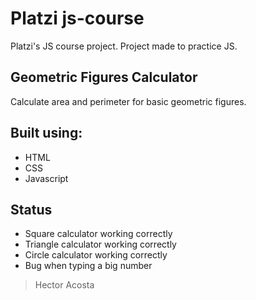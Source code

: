# Platzi js-course

Platzi's JS course project. Project made to practice JS.

## Geometric Figures Calculator

Calculate area and perimeter for basic geometric figures.

## Built using: 

- HTML
- CSS
- Javascript

## Status 

- Square calculator working correctly
- Triangle calculator working correctly
- Circle calculator working correctly
- Bug when typing a big number

> Hector Acosta 